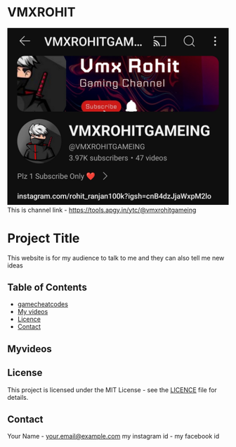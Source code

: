 # VMXROHIT
![My channel interface](./Screenshot_2024-07-13-06-25-13-65_f9ee0578fe1cc94de7482bd41accb329.jpg)
This is channel link -
https://tools.apgy.in/ytc/@vmxrohitgameing
# Project Title
This website is for my audience to talk to me and they can also tell me new ideas

## Table of Contents

- [gamecheatcodes](#gamecheatcodes)
- [My videos](#Myvideos)
- [Licence](#license)
- [Contact](#contact)

## Myvideos





## License

This project is licensed under the MIT License - see the [LICENCE](LICENCE) file for details.

## Contact

Your Name - 
[your.email@example.com](mailto:your.email@example.com)
my instagram id -
my facebook id
